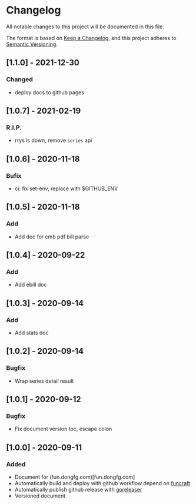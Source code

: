 # Changelog

All notable changes to this project will be documented in this file.

The format is based on [Keep a Changelog](https://keepachangelog.com/en/1.0.0/),
and this project adheres to [Semantic Versioning](https://semver.org/spec/v2.0.0.html).

## [1.1.0] - 2021-12-30

### Changed

- deploy docs to github pages

## [1.0.7] - 2021-02-19

### R.I.P.

- rrys is down, remove `series` api

## [1.0.6] - 2020-11-18

### Bufix

- ci: fix set-env, replace with \$GITHUB_ENV

## [1.0.5] - 2020-11-18

### Add

- Add doc for cmb pdf bill parse

## [1.0.4] - 2020-09-22

### Add

- Add ebill doc

## [1.0.3] - 2020-09-14

### Add

- Add stats doc

## [1.0.2] - 2020-09-14

### Bugfix

- Wrap series detail result

## [1.0.1] - 2020-09-12

### Bugfix

- Fix document version toc, escape colon

## [1.0.0] - 2020-09-11

### Added

- Document for (fun.dongfg.com)[fun.dongfg.com]
- Automatically build and deploy with github workflow depend on [funcraft](https://github.com/alibaba/funcraft)
- Automatically publish github release with [goreleaser](https://goreleaser.com/)
- Versioned document
